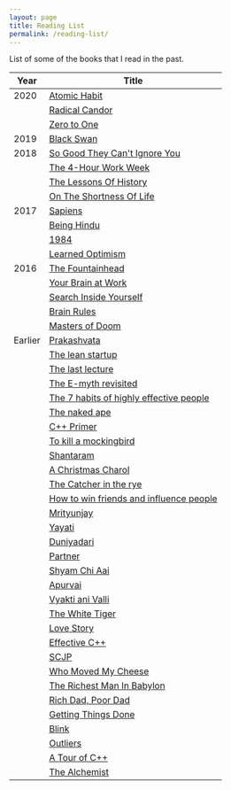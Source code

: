 ```yaml
---
layout: page
title: Reading List
permalink: /reading-list/
---
```


List of some of the books that I read in the past.

| Year    	| Title                                                                                           	|
|---------	|-------------------------------------------------------------------------------------------------	|
| 2020    	| [Atomic Habit](https://www.amazon.com/Atomic-Habits-Proven-Build-Break/dp/0735211299)           	|
|         	| [Radical Candor](https://www.amazon.com/Radical-Candor-Revised-Kick-Ass-Humanity/dp/1250235375) 	|
|         	| [Zero to One](https://www.amazon.com/Zero-One-Notes-Startups-Future/dp/0804139296)              	|
| 2019    	| [Black Swan](https://www.amazon.com/Black-Swan-Improbable-Robustness-Fragility/dp/081297381X)   	|
| 2018    	| [So Good They Can't Ignore You](https://www.amazon.com/gp/product/1455509124)                   	|
|         	| [The 4-Hour Work Week](https://www.amazon.com/gp/product/0091929113)                            	|
|         	| [The Lessons Of History](https://www.amazon.com/gp/product/143914995X)                          	|
|         	| [On The Shortness Of Life](https://www.amazon.com/gp/product/B00UMAQLG0)                        	|
| 2017    	| [Sapiens](https://www.amazon.com/gp/product/0062316095)                                         	|
|         	| [Being Hindu](https://www.amazon.com/gp/product/0143425323)                                     	|
|         	| [1984](https://www.amazon.com/gp/product/0451524934)                                            	|
|         	| [Learned Optimism](https://www.amazon.com/gp/product/1400078393)                                	|
| 2016    	| [The Fountainhead](https://www.amazon.com/gp/product/0451191153)                                	|
|         	| [Your Brain at Work](https://www.amazon.com/gp/product/0061771295)                              	|
|         	| [Search Inside Yourself](https://www.amazon.com/gp/product/0062116932)                          	|
|         	| [Brain Rules](https://www.amazon.com/gp/product/098326337X)                                     	|
|         	| [Masters of Doom](https://www.amazon.com/gp/product/0812972155)                                 	|
| Earlier 	| [Prakashvata](https://www.amazon.in/gp/product/B00IBYD0QS)                                      	|
|         	| [The lean startup](https://www.amazon.com/gp/product/0307887898)                                	|
|         	| [The last lecture](https://www.amazon.com/gp/product/1401323251)                                	|
|         	| [The E-myth revisited](https://www.amazon.com/gp/product/0887307280)                            	|
|         	| [The 7 habits of highly effective people](https://www.amazon.com/gp/product/1451639619)         	|
|         	| [The naked ape](https://www.amazon.com/gp/product/0385334303)                                   	|
|         	| [C++ Primer](https://www.amazon.com/gp/product/0321714113)                                      	|
|         	| [To kill a mockingbird](https://www.amazon.com/gp/product/0446310786)                           	|
|         	| [Shantaram](https://www.amazon.com/gp/product/0312330537)                                       	|
|         	| [A Christmas Charol](https://www.amazon.com/gp/product/0486268659)                              	|
|         	| [The Catcher in the rye](https://www.amazon.com/gp/product/0316769487)                          	|
|         	| [How to win friends and influence people](https://www.amazon.com/gp/product/0671027034)         	|
|         	| [Mrityunjay](https://www.amazon.in/gp/product/8184984111)                                       	|
|         	| [Yayati](https://www.amazon.in/gp/product/8171615880)                                           	|
|         	| [Duniyadari](https://www.amazon.in/gp/product/B00I6ES8NI)                                       	|
|         	| [Partner](https://www.amazon.in/gp/product/8177664298)                                          	|
|         	| [Shyam Chi Aai](https://www.amazon.in/gp/product/8177866591)                                    	|
|         	| [Apurvai ](https://www.amazon.in/gp/product/B073M7L3CV)                                         	|
|         	| [Vyakti ani Valli](https://www.amazon.in/gp/product/8174868984)                                 	|
|         	| [The White Tiger](https://www.amazon.com/gp/product/1416562605)                                 	|
|         	| [Love Story](https://www.amazon.com/gp/product/0380017601)                                      	|
|         	| [Effective C++](https://www.amazon.com/gp/product/0321334876)                                   	|
|         	| [SCJP](https://www.amazon.com/gp/product/0071591060)                                            	|
|         	| [Who Moved My Cheese](https://www.amazon.com/gp/product/0399144463)                             	|
|         	| [The Richest Man In Babylon](https://www.amazon.com/gp/product/0451205367)                      	|
|         	| [Rich Dad, Poor Dad](https://www.amazon.com/gp/product/1612680011)                              	|
|         	| [Getting Things Done](https://www.amazon.com/gp/product/0143126563)                             	|
|         	| [Blink](https://www.amazon.com/gp/product/0316010669)                                           	|
|         	| [Outliers](https://www.amazon.com/gp/product/0316017930)                                        	|
|         	| [A Tour of C++](https://www.amazon.com/gp/product/0321958314)                                   	|
|         	| [The Alchemist](https://www.amazon.com/gp/product/0062315005)                                   	|

